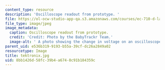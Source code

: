 ```yaml
---
content_type: resource
description: 'Oscilloscope readout from prototype. '
file: https://ol-ocw-studio-app-qa.s3.amazonaws.com/courses/ec-710-d-lab-medical-technologies-for-the-developing-world-spring-2010/8bb1426d58fc39b4a6748c91b184359c_tektronix.jpg
file_type: image/jpeg
image_metadata:
  caption: Oscilloscope readout from prototype.
  credit: 'Credit: Photo by the BabyTrackr Team.'
  image-alt: ' A photo showing the change in voltage on an oscilloscope.'
parent_uid: e536b319-9193-b55a-39cf-dc26a2849a02
resourcetype: Image
title: tektronix.jpg
uid: 8bb1426d-58fc-39b4-a674-8c91b184359c
---
```

